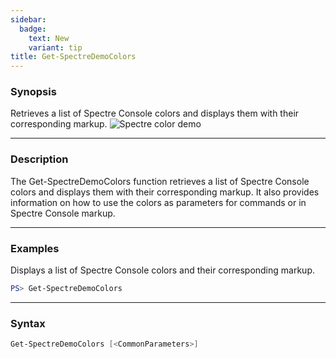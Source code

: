 ```yaml
---
sidebar:
  badge:
    text: New
    variant: tip
title: Get-SpectreDemoColors
---
```




### Synopsis
Retrieves a list of Spectre Console colors and displays them with their corresponding markup.
![Spectre color demo](/colors.png)

---

### Description

The Get-SpectreDemoColors function retrieves a list of Spectre Console colors and displays them with their corresponding markup. 
It also provides information on how to use the colors as parameters for commands or in Spectre Console markup.

---

### Examples
Displays a list of Spectre Console colors and their corresponding markup.

```powershell
PS> Get-SpectreDemoColors
```

---

### Syntax
```powershell
Get-SpectreDemoColors [<CommonParameters>]
```
